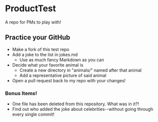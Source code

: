 # ProductTest
A repo for PMs to play with!

## Practice your GitHub
* Make a fork of this test repo
* Add a joke to the list in jokes.md
  * Use as much fancy Markdown as you can
* Decide what your favorite animal is
  * Create a new directory in "animals/" named after that animal
  * Add a representative picture of said animal
* Open a pull request back to my repo with your changes!

### Bonus Items!
* One file has been deleted from this repository. What was in it?!
* Find out who added the joke about celebrities--without going through every single commit!
